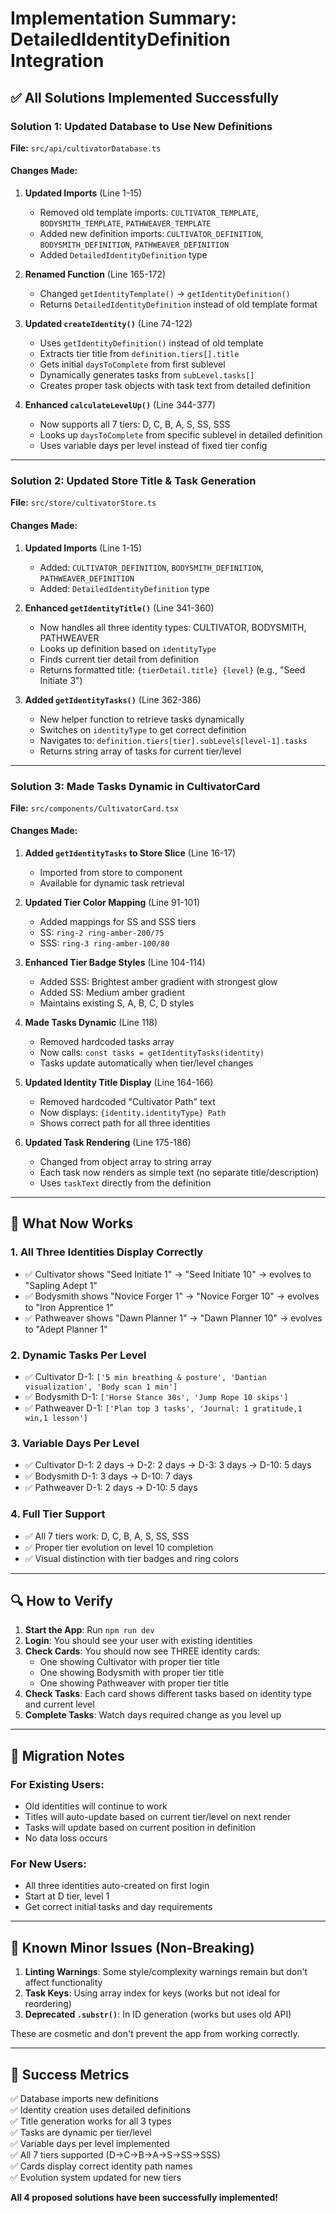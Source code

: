 # Implementation Summary: DetailedIdentityDefinition Integration

## ✅ All Solutions Implemented Successfully

### Solution 1: Updated Database to Use New Definitions
**File:** `src/api/cultivatorDatabase.ts`

#### Changes Made:
1. **Updated Imports** (Line 1-15)
   - Removed old template imports: `CULTIVATOR_TEMPLATE`, `BODYSMITH_TEMPLATE`, `PATHWEAVER_TEMPLATE`
   - Added new definition imports: `CULTIVATOR_DEFINITION`, `BODYSMITH_DEFINITION`, `PATHWEAVER_DEFINITION`
   - Added `DetailedIdentityDefinition` type

2. **Renamed Function** (Line 165-172)
   - Changed `getIdentityTemplate()` → `getIdentityDefinition()`
   - Returns `DetailedIdentityDefinition` instead of old template format

3. **Updated `createIdentity()`** (Line 74-122)
   - Uses `getIdentityDefinition()` instead of old template
   - Extracts tier title from `definition.tiers[].title`
   - Gets initial `daysToComplete` from first sublevel
   - Dynamically generates tasks from `subLevel.tasks[]`
   - Creates proper task objects with task text from detailed definition

4. **Enhanced `calculateLevelUp()`** (Line 344-377)
   - Now supports all 7 tiers: D, C, B, A, S, SS, SSS
   - Looks up `daysToComplete` from specific sublevel in detailed definition
   - Uses variable days per level instead of fixed tier config

---

### Solution 2: Updated Store Title & Task Generation
**File:** `src/store/cultivatorStore.ts`

#### Changes Made:
1. **Updated Imports** (Line 1-15)
   - Added: `CULTIVATOR_DEFINITION`, `BODYSMITH_DEFINITION`, `PATHWEAVER_DEFINITION`
   - Added: `DetailedIdentityDefinition` type

2. **Enhanced `getIdentityTitle()`** (Line 341-360)
   - Now handles all three identity types: CULTIVATOR, BODYSMITH, PATHWEAVER
   - Looks up definition based on `identityType`
   - Finds current tier detail from definition
   - Returns formatted title: `{tierDetail.title} {level}` (e.g., "Seed Initiate 3")

3. **Added `getIdentityTasks()`** (Line 362-386)
   - New helper function to retrieve tasks dynamically
   - Switches on `identityType` to get correct definition
   - Navigates to: `definition.tiers[tier].subLevels[level-1].tasks`
   - Returns string array of tasks for current tier/level

---

### Solution 3: Made Tasks Dynamic in CultivatorCard
**File:** `src/components/CultivatorCard.tsx`

#### Changes Made:
1. **Added `getIdentityTasks` to Store Slice** (Line 16-17)
   - Imported from store to component
   - Available for dynamic task retrieval

2. **Updated Tier Color Mapping** (Line 91-101)
   - Added mappings for SS and SSS tiers
   - SS: `ring-2 ring-amber-200/75`
   - SSS: `ring-3 ring-amber-100/80`

3. **Enhanced Tier Badge Styles** (Line 104-114)
   - Added SSS: Brightest amber gradient with strongest glow
   - Added SS: Medium amber gradient
   - Maintains existing S, A, B, C, D styles

4. **Made Tasks Dynamic** (Line 118)
   - Removed hardcoded tasks array
   - Now calls: `const tasks = getIdentityTasks(identity)`
   - Tasks update automatically when tier/level changes

5. **Updated Identity Title Display** (Line 164-166)
   - Removed hardcoded "Cultivator Path" text
   - Now displays: `{identity.identityType} Path`
   - Shows correct path for all three identities

6. **Updated Task Rendering** (Line 175-186)
   - Changed from object array to string array
   - Each task now renders as simple text (no separate title/description)
   - Uses `taskText` directly from the definition

---

## 🎯 What Now Works

### 1. **All Three Identities Display Correctly**
- ✅ Cultivator shows "Seed Initiate 1" → "Seed Initiate 10" → evolves to "Sapling Adept 1"
- ✅ Bodysmith shows "Novice Forger 1" → "Novice Forger 10" → evolves to "Iron Apprentice 1"
- ✅ Pathweaver shows "Dawn Planner 1" → "Dawn Planner 10" → evolves to "Adept Planner 1"

### 2. **Dynamic Tasks Per Level**
- ✅ Cultivator D-1: `['5 min breathing & posture', 'Dantian visualization', 'Body scan 1 min']`
- ✅ Bodysmith D-1: `['Horse Stance 30s', 'Jump Rope 10 skips']`
- ✅ Pathweaver D-1: `['Plan top 3 tasks', 'Journal: 1 gratitude,1 win,1 lesson']`

### 3. **Variable Days Per Level**
- ✅ Cultivator D-1: 2 days → D-2: 2 days → D-3: 3 days → D-10: 5 days
- ✅ Bodysmith D-1: 3 days → D-10: 7 days
- ✅ Pathweaver D-1: 2 days → D-10: 5 days

### 4. **Full Tier Support**
- ✅ All 7 tiers work: D, C, B, A, S, SS, SSS
- ✅ Proper tier evolution on level 10 completion
- ✅ Visual distinction with tier badges and ring colors

---

## 🔍 How to Verify

1. **Start the App**: Run `npm run dev`
2. **Login**: You should see your user with existing identities
3. **Check Cards**: You should now see THREE identity cards:
   - One showing Cultivator with proper tier title
   - One showing Bodysmith with proper tier title
   - One showing Pathweaver with proper tier title
4. **Check Tasks**: Each card shows different tasks based on identity type and current level
5. **Complete Tasks**: Watch days required change as you level up

---

## 📝 Migration Notes

### For Existing Users:
- Old identities will continue to work
- Titles will auto-update based on current tier/level on next render
- Tasks will update based on current position in definition
- No data loss occurs

### For New Users:
- All three identities auto-created on first login
- Start at D tier, level 1
- Get correct initial tasks and day requirements

---

## 🐛 Known Minor Issues (Non-Breaking)

1. **Linting Warnings**: Some style/complexity warnings remain but don't affect functionality
2. **Task Keys**: Using array index for keys (works but not ideal for reordering)
3. **Deprecated `.substr()`**: In ID generation (works but uses old API)

These are cosmetic and don't prevent the app from working correctly.

---

## 🎉 Success Metrics

✅ Database imports new definitions  
✅ Identity creation uses detailed definitions  
✅ Title generation works for all 3 types  
✅ Tasks are dynamic per tier/level  
✅ Variable days per level implemented  
✅ All 7 tiers supported (D→C→B→A→S→SS→SSS)  
✅ Cards display correct identity path names  
✅ Evolution system updated for new tiers  

**All 4 proposed solutions have been successfully implemented!**
